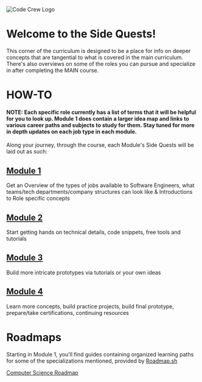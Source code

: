 ![Code Crew Logo](/Imgs/codecrewlogo.png  "image_tooltip")

# Welcome to the Side Quests!

This corner of the curriculum is designed to be a place for info on deeper concepts that are tangential to what is covered in the main curriculum. There's also overviews on some of the roles you can pursue and specialize in after completing the MAIN course.

# HOW-TO

#### NOTE: Each specific role currently has a list of terms that it will be helpful for you to look up. Module 1 does contain a larger idea map and links to various career paths and subjects to study for them. Stay tuned for more in depth updates on each job type in each module.

Along your journey, through the course, each Module's Side Quests will be laid out as such:

## [Module 1](/Side_Quests/Module_1/)

Get an Overview of the types of jobs available to Software Engineers, what teams/tech departments/company structures can look like
& Introductions to Role specific concepts

## [Module 2](/Side_Quests/Module_2/)

Start getting hands on technical details, code snippets, free tools and tutorials

## [Module 3](/Side_Quests/Module_3/)

Build more intricate prototypes via tutorials or your own ideas

## [Module 4](/Side_Quests/Module_4/)

Learn more concepts, build practice projects, build final prototype, prepare/take certifications, continuing resources


# Roadmaps

Starting in Module 1, you'll find guides containing organized learning paths for some of the specializations mentioned, provided by [Roadmap.sh](https://roadmap.sh/)

[Computer Science Roadmap](https://roadmap.sh/computer-science)